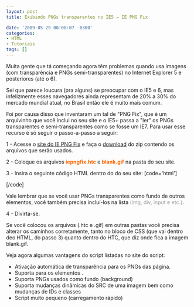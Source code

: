 ```yaml
---
layout: post
title: Exibindo PNGs transparentes no IE5 – IE PNG Fix

date: '2009-05-29 00:08:07 -0300'
categories:
- HTML
- Tutoriais
tags: []
---
```

<p>Muita gente que tá começando agora têm problemas quando usa imagens (com transparência e PNGs semi-transparentes) no Internet Explorer 5 e posteriores (até o 6).</p>
<p>Sei que parece loucura (pra alguns) se preocupar com o IE5 e 6, mas infelizmente esses navegadores ainda representam de 20% a 30% do mercado mundial atual, no Brasil então ele é muito mais comum.</p>
<p>Foi por causa disso que inventaram um tal de "PNG Fix", que é um arquivinho que você inclui no seu site e o IE5+ passa a "ler" os PNGs transparentes e semi-transparentes como se fosse um IE7. Para usar esse recurso é só seguir o passo-a-passo a seguir:</p>
<p>1 - Acesse o <a href="http://www.twinhelix.com/css/iepngfix/" target="_blank">site do IE PNG Fix</a> e faça o <a href="http://www.twinhelix.com/css/iepngfix/iepngfix.zip" target="_blank">download</a> do zip contendo os arquivos que serão usados.</p>
<p>2 - Coloque os arquivos <span style="color: #ff6600;"><strong>iepngfix.htc</strong></span> e <strong><span style="color: #ff6600;">blank.gif</span></strong> na pasta do seu site.</p>
<p>3 - Insira o seguinte código HTML dentro do <head> do seu site:
[code='html']
<style type="text/css">
img, div { behavior: url(iepngfix.htc) }
</style>
<p>[/code]</p>
<p>Vale lembrar que se você usar PNGs transparentes como fundo de outros elementos, você também precisa incluí-los na lista<span style="color: #999999;"> (img, div, input e etc.)</span>.</p>
<p>4 - Divirta-se.</p>
<p>Se você colocou os arquivos (.htc e .gif) em outras pastas você precisa alterar os caminhos corretamente, tanto no bloco de CSS (que vai dentro deo HTML, do passo 3) quanto dentro do HTC, que diz onde fica a imagem blank.gif.</p>
<p>Veja agora algumas vantagens do script listadas no site do script:</p>
<ul>
<li>Ativação automática de transparência para os PNGs das página.</li>
<li>Suporta para os elementos <strong><img src="" /></strong>.</li>
<li>Suporta PNGs usados como fundo (background)</li>
<li>Suporta mudanças dinâmicas do SRC de uma imagem bem como mudanças de IDs e classes</li>
<li>Script muito pequeno (carregamento rápido)</li>
</ul>
